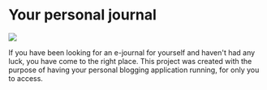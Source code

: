 # Your personal journal


![](https://github.com/canaryGrapher/Open-Journal/blob/master/client/src/resources/logo.png?raw=true) 


If you have been looking for an e-journal for yourself and haven't had any luck, you have come to the right place. This project was created with the purpose of having your personal blogging application running, for only you to access.
